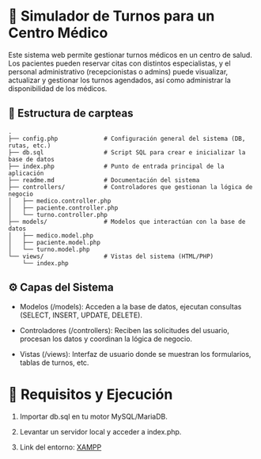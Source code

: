 # 🏥 Simulador de Turnos para un Centro Médico

Este sistema web permite gestionar turnos médicos en un centro de salud. Los pacientes pueden reservar citas con distintos especialistas, y el personal administrativo (recepcionistas o admins) puede visualizar, actualizar y gestionar los turnos agendados, así como administrar la disponibilidad de los médicos.

## 📁 Estructura de carpteas

    .
    ├── config.php             # Configuración general del sistema (DB, rutas, etc.)
    ├── db.sql                 # Script SQL para crear e inicializar la base de datos
    ├── index.php              # Punto de entrada principal de la aplicación
    ├── readme.md              # Documentación del sistema
    ├── controllers/           # Controladores que gestionan la lógica de negocio
    │   ├── medico.controller.php
    │   ├── paciente.controller.php
    │   └── turno.controller.php
    ├── models/                # Modelos que interactúan con la base de datos
    │   ├── medico.model.php
    │   ├── paciente.model.php
    │   └── turno.model.php
    └── views/                 # Vistas del sistema (HTML/PHP)
        └── index.php

## ⚙️ Capas del Sistema

- Modelos (/models): Acceden a la base de datos, ejecutan consultas (SELECT, INSERT, UPDATE, DELETE).

- Controladores (/controllers): Reciben las solicitudes del usuario, procesan los datos y coordinan la lógica de negocio.

- Vistas (/views): Interfaz de usuario donde se muestran los formularios, tablas de turnos, etc.

# 🚀 Requisitos y Ejecución

1. Importar db.sql en tu motor MySQL/MariaDB.

1. Levantar un servidor local y acceder a index.php.

1. Link del entorno: [XAMPP](https://www.apachefriends.org/es/index.html)
